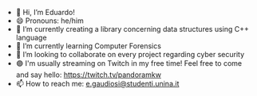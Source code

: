 
- 👋 Hi, I’m Eduardo!
- 😄 Pronouns: he/him
- 🔭 I’m currently creating a library concerning data structures using C++ language
- 🌱 I’m currently learning Computer Forensics
- 👯 I’m looking to collaborate on every project regarding cyber security
- 🟣 I'm usually streaming on Twitch in my free time! Feel free to come and say hello: https://twitch.tv/pandoramkw
- 📫 How to reach me: e.gaudiosi@studenti.unina.it
